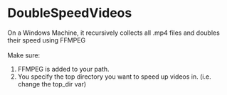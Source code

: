 # DoubleSpeedVideos
On a Windows Machine, it recursively collects all .mp4 files and doubles their speed using FFMPEG
<br/>
<br/>
Make sure: 
1. FFMPEG is added to your path.
2. You specify the top directory you want to speed up videos in. (i.e. change the top_dir var)

